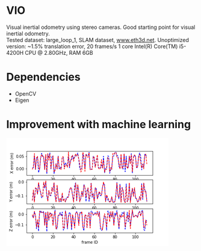 # VIO
Visual inertial odometry using stereo cameras.
Good starting point for visual inertial odometry.  
Tested dataset: large_loop_1, SLAM dataset, www.eth3d.net.
Unoptimized version: ~1.5% translation error, 20 frames/s 1 core Intel(R) Core(TM) i5-4200H CPU @ 2.80GHz, RAM 6GB

# Dependencies
- OpenCV
- Eigen

# Improvement with machine learning
![linear regression](linear_regression.png)
